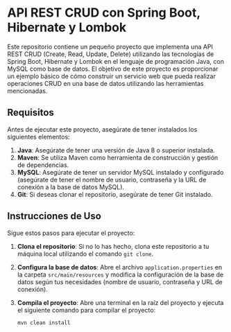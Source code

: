 # API REST CRUD con Spring Boot, Hibernate y Lombok

Este repositorio contiene un pequeño proyecto que implementa una API REST CRUD (Create, Read, Update, Delete) utilizando las tecnologías de Spring Boot, Hibernate y Lombok en el lenguaje de programación Java, con MySQL como base de datos. El objetivo de este proyecto es proporcionar un ejemplo básico de cómo construir un servicio web que pueda realizar operaciones CRUD en una base de datos utilizando las herramientas mencionadas.

## Requisitos

Antes de ejecutar este proyecto, asegúrate de tener instalados los siguientes elementos:

1. **Java**: Asegúrate de tener una versión de Java 8 o superior instalada.
2. **Maven**: Se utiliza Maven como herramienta de construcción y gestión de dependencias.
3. **MySQL**: Asegúrate de tener un servidor MySQL instalado y configurado (asegúrate de tener el nombre de usuario, contraseña y la URL de conexión a la base de datos MySQL).
4. **Git**: Si deseas clonar el repositorio, asegúrate de tener Git instalado.

## Instrucciones de Uso

Sigue estos pasos para ejecutar el proyecto:

1. **Clona el repositorio**: Si no lo has hecho, clona este repositorio a tu máquina local utilizando el comando `git clone`.

2. **Configura la base de datos**: Abre el archivo `application.properties` en la carpeta `src/main/resources` y modifica la configuración de la base de datos según tus necesidades (nombre de usuario, contraseña y URL de conexión).

3. **Compila el proyecto**: Abre una terminal en la raíz del proyecto y ejecuta el siguiente comando para compilar el proyecto:

   ```bash
   mvn clean install
